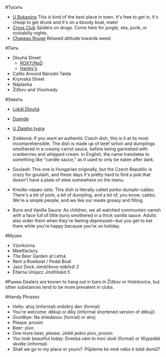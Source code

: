 #Тусить
- [U Bukanýra](https://foursquare.com/v/u-bukanýra/4bb7e28f53649c74637046fb) This is kind of the best place in town. It's free to get in, it's cheap to get drunk and it's on a bloody boat, mate!
- [Cross Club](https://foursquare.com/v/cross-club/4b055110f964a520b75722e3) Spiders on drugs. Come here for jungle, ska, punk, or rockabilly nights.
- [Chapeau Rouge](https://foursquare.com/v/chapeau-rouge/4adcda9cf964a520e54c21e3) Relaxed attitude towards weed.

#Пить
- Dlouhá Street
  - [ROXY/NoD](https://foursquare.com/v/roxynod/4adcda9cf964a5200e4d21e3)
  - [Harley's](https://foursquare.com/v/harleys/4b47d6cef964a5200b4126e3)
- Cafés Around Národní Tøída
- Krymská Street
- Náplavka
- Žižkov and Vinohrady

#Хавать
- [Lokál Dlouhá](https://foursquare.com/v/lokál-dlouhá/4af5389cf964a5209af821e3)
- [Duende](https://foursquare.com/v/duende/4b89b449f964a520664c32e3)
- [U Zlatého tygra](https://foursquare.com/v/u-zlatého-tygra/4adcda9bf964a5209d4c21e3)

- Svíèková: If you want an authentic Czech dish, this is it at its most incomprehensible. The dish is made up of beef sirloin and dumplings smothered in a creamy carrot sauce, before being garnished with cranberries and whipped cream. In English, the name translates to something like "candle sauce," as it used to only be eaten after dark.
- Goulash: This one is Hungarian originally, but the Czech Republic is crazy for goulash, and these days it's pretty hard to find a pub that doesn't have a plate of stew somewhere on the menu.
- Knedlo-vepøo-zelo: This dish is literally called porko-dumplo-cabbo. There's a bit of pork, a bit of dumpling, and a bit of, you know, cabbo. We're a simple people, and we like our meals greasy and filling.
- Buns and Vanilla Sauce: As children, we all watched communism vanish with a face full of little buns smothered in a thick vanilla sauce. Adults also order them when they're feeling depressed—but you get to eat them while you're happy because you're on holiday.

#Музеи
- Vzorkovna
- Meetfactory
- The Beer Garden at Letná
- Rent a Rowboat / Pedal Boat
- Jazz Dock *Janáčkovo nábřeží 2*
- Èítárna Unijazz *Jindřišská 5*

#Рынки
Dealers are known to hang out in bars in Žižkov or Holešovice, but other substances tend to be more prevalent in clubs.

#Handy Phrases
- Hello: ahoj (informal) ordobrý den (formal)
- You're welcome: děkuji or díky (informal shortened version of děkuji)
- Goodbye: Na shledanou (formal) or ahoj
- Please: prosím
- Beer: pivo
- One more beer, please: Ještě jedno pivo, prosím
- You look beautiful today: Dneska vám to moc sluší (formal) or Wypadáš skvěle (informal)
- Shall we go to my place or yours?: Půjdeme ke mně nebo k tobě domů?
